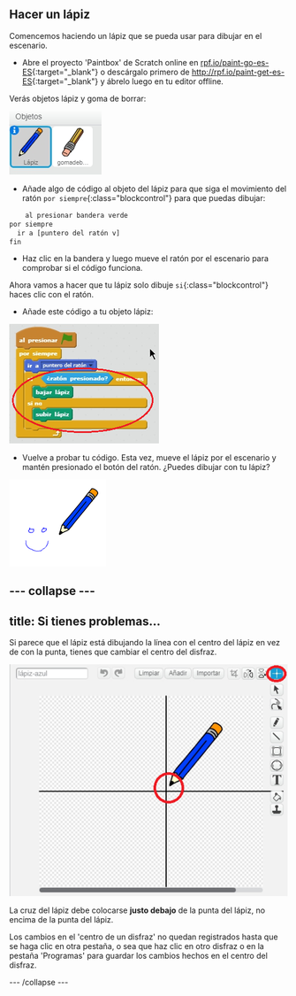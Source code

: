 ## Hacer un lápiz

Comencemos haciendo un lápiz que se pueda usar para dibujar en el escenario.

+ Abre el proyecto 'Paintbox' de Scratch online en [rpf.io/paint-go-es-ES](http:/rpf.io/paint-go-es-ES){:target="_blank"} o descárgalo primero de <http://rpf.io/paint-get-es-ES>{:target="_blank"} y ábrelo luego en tu editor offline.

Verás objetos lápiz y goma de borrar:

![Captura de pantalla](images/paint-starter.png)

+ Añade algo de código al objeto del lápiz para que siga el movimiento del ratón `por siempre`{:class="blockcontrol"} para que puedas dibujar:

```blocks
    al presionar bandera verde
por siempre 
  ir a [puntero del ratón v]
fin
```

+ Haz clic en la bandera y luego mueve el ratón por el escenario para comprobar si el código funciona.

Ahora vamos a hacer que tu lápiz solo dibuje `si`{:class="blockcontrol"} haces clic con el ratón.

+ Añade este código a tu objeto lápiz:

![Captura de pantalla](images/paint-pencil-draw-code.png)

+ Vuelve a probar tu código. Esta vez, mueve el lápiz por el escenario y mantén presionado el botón del ratón. ¿Puedes dibujar con tu lápiz?

![Captura de pantalla](images/paint-draw.png)

--- collapse ---
---
title: Si tienes problemas...
---
Si parece que el lápiz está dibujando la línea con el centro del lápiz en vez de con la punta, tienes que cambiar el centro del disfraz.

![Centro del disfraz](images/costume-center.png)

La cruz del lápiz debe colocarse **justo debajo** de la punta del lápiz, no encima de la punta del lápiz.

Los cambios en el 'centro de un disfraz' no quedan registrados hasta que se haga clic en otra pestaña, o sea que haz clic en otro disfraz o en la pestaña 'Programas' para guardar los cambios hechos en el centro del disfraz.

--- /collapse ---